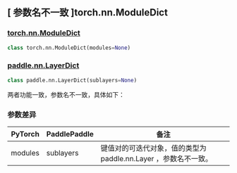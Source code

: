 ## [ 参数名不一致 ]torch.nn.ModuleDict
### [torch.nn.ModuleDict](https://pytorch.org/docs/stable/generated/torch.nn.ModuleDict.html?highlight=nn+moduledict#torch.nn.ModuleDict)

```python
class torch.nn.ModuleDict(modules=None)
```

### [paddle.nn.LayerDict](https://www.paddlepaddle.org.cn/documentation/docs/zh/api/paddle/nn/LayerDict_cn.html#layerdict)

```python
class paddle.nn.LayerDict(sublayers=None)
```
两者功能一致，参数名不一致，具体如下：

### 参数差异
| PyTorch       | PaddlePaddle | 备注                                                   |
| ------------- | ------------ | ------------------------------------------------------ |
| modules       | sublayers    | 键值对的可迭代对象，值的类型为 paddle.nn.Layer ，参数名不一致。                   |
